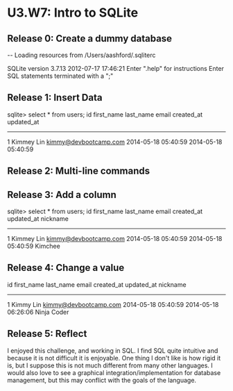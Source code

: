 # U3.W7: Intro to SQLite

## Release 0: Create a dummy database

-- Loading resources from /Users/aashford/.sqliterc

SQLite version 3.7.13 2012-07-17 17:46:21
Enter ".help" for instructions
Enter SQL statements terminated with a ";"

## Release 1: Insert Data 
sqlite> select * from users;
id          first_name  last_name   email                  created_at           updated_at         
----------  ----------  ----------  ---------------------  -------------------  -------------------
1           Kimmey      Lin         kimmy@devbootcamp.com  2014-05-18 05:40:59  2014-05-18 05:40:59

## Release 2: Multi-line commands
<!-- paste your terminal output here -->

## Release 3: Add a column
sqlite> select * from users;
id          first_name  last_name   email                  created_at           updated_at           nickname  
----------  ----------  ----------  ---------------------  -------------------  -------------------  ----------
1           Kimmey      Lin         kimmy@devbootcamp.com  2014-05-18 05:40:59  2014-05-18 05:40:59  Kimchee   

## Release 4: Change a value
id          first_name  last_name   email                  created_at           updated_at           nickname   
----------  ----------  ----------  ---------------------  -------------------  -------------------  -----------
1           Kimmy       Lin         kimmy@devbootcamp.com  2014-05-18 05:40:59  2014-05-18 06:26:06  Ninja Coder

## Release 5: Reflect
<!-- Add your reflection here -->

I enjoyed this challenge, and working in SQL. I find SQL quite intuitive and because it is not difficult it is enjoyable. One thing I don't like is how rigid it is, but I suppose this is not much different from many other languages. I would also love to see a graphical integration/implementation for database management, but this may conflict with the goals of the language.